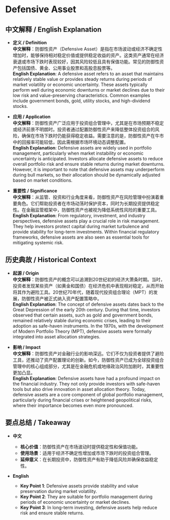 # Defensive Asset

## 中文解释 / English Explanation

* **定义 / Definition**  
  **中文解释**：防御性资产（Defensive Asset）是指在市场波动或经济不确定性增加时，能够保持相对稳定价值或提供稳定收益的资产。这类资产通常在经济衰退或市场下跌时表现较好，因其风险较低且具有保值功能。常见的防御性资产包括国债、黄金、公用事业股票和高股息股票等。  
  **English Explanation**: A defensive asset refers to an asset that maintains relatively stable value or provides steady returns during periods of market volatility or economic uncertainty. These assets typically perform well during economic downturns or market declines due to their low risk and value-preserving characteristics. Common examples include government bonds, gold, utility stocks, and high-dividend stocks.

* **应用 / Application**  
  **中文解释**：防御性资产广泛应用于投资组合管理中，尤其是在市场预期不稳定或经济前景不明朗时。投资者通过配置防御性资产来降低整体投资组合的风险，确保在市场下跌时仍能获得稳定收益。需要注意的是，防御性资产在牛市中的回报率可能较低，因此需根据市场环境动态调整配置。  
  **English Explanation**: Defensive assets are widely used in portfolio management, particularly when market instability or economic uncertainty is anticipated. Investors allocate defensive assets to reduce overall portfolio risk and ensure stable returns during market downturns. However, it is important to note that defensive assets may underperform during bull markets, so their allocation should be dynamically adjusted based on market conditions.

* **重要性 / Significance**  
  **中文解释**：从监管、投资和行业角度来看，防御性资产在风险管理中扮演着重要角色。它们帮助投资者在市场动荡时保护资本，同时为长期投资提供稳定性。在金融监管框架中，防御性资产也被视为降低系统性风险的重要工具。  
  **English Explanation**: From regulatory, investment, and industry perspectives, defensive assets play a crucial role in risk management. They help investors protect capital during market turbulence and provide stability for long-term investments. Within financial regulatory frameworks, defensive assets are also seen as essential tools for mitigating systemic risk.

## 历史典故 / Historical Context

* **起源 / Origin**  
  **中文解释**：防御性资产的概念可以追溯到20世纪初的经济大萧条时期。当时，投资者发现某些资产（如黄金和国债）在经济危机中表现相对稳定，从而开始将其作为避险工具。20世纪70年代，随着现代投资组合理论（MPT）的发展，防御性资产被正式纳入资产配置策略中。  
  **English Explanation**: The concept of defensive assets dates back to the Great Depression of the early 20th century. During that time, investors observed that certain assets, such as gold and government bonds, remained relatively stable during economic crises, leading to their adoption as safe-haven instruments. In the 1970s, with the development of Modern Portfolio Theory (MPT), defensive assets were formally integrated into asset allocation strategies.

* **影响 / Impact**  
  **中文解释**：防御性资产对金融行业的影响深远。它们不仅为投资者提供了避险工具，还推动了资产配置理论的创新。如今，防御性资产已成为全球投资组合管理中的核心组成部分，尤其是在金融危机或地缘政治风险加剧时，其重要性更加凸显。  
  **English Explanation**: Defensive assets have had a profound impact on the financial industry. They not only provide investors with safe-haven tools but also drive innovation in asset allocation theory. Today, defensive assets are a core component of global portfolio management, particularly during financial crises or heightened geopolitical risks, where their importance becomes even more pronounced.

## 要点总结 / Takeaway

* **中文**  
  - **核心价值**：防御性资产在市场波动时提供稳定性和保值功能。  
  - **使用场景**：适用于经济不确定性增加或市场下跌时的投资组合管理。  
  - **延伸意义**：在长期投资中，防御性资产有助于降低风险并确保收益稳定性。

* **English**  
  - **Key Point 1**: Defensive assets provide stability and value preservation during market volatility.  
  - **Key Point 2**: They are suitable for portfolio management during periods of economic uncertainty or market declines.  
  - **Key Point 3**: In long-term investing, defensive assets help reduce risk and ensure stable returns.